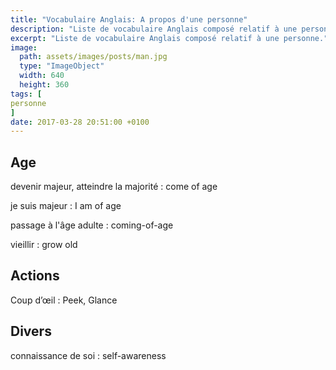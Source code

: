 ```yaml
---
title: "Vocabulaire Anglais: A propos d'une personne"
description: "Liste de vocabulaire Anglais composé relatif à une personne."
excerpt: "Liste de vocabulaire Anglais composé relatif à une personne."
image:
  path: assets/images/posts/man.jpg
  type: "ImageObject"
  width: 640
  height: 360
tags: [
personne
]
date: 2017-03-28 20:51:00 +0100
---
```


## Age

devenir majeur, atteindre la majorité
: come of age

je suis majeur
: I am of age

passage à l'âge adulte
: coming-of-age

vieillir
: grow old


## Actions

Coup d’œil
: Peek, Glance


## Divers

connaissance de soi
: self-awareness
